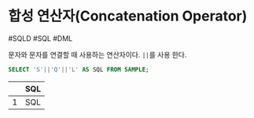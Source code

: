 # 합성 연산자(Concatenation Operator)

#SQLD #SQL #DML 

문자와 문자를 연결할 때 사용하는 연산자이다.
`||`를 사용 한다.

```sql
SELECT 'S'||'Q'||'L' AS SQL FROM SAMPLE;
```

|     | SQL |
| --- | --- |
| 1   | SQL |





